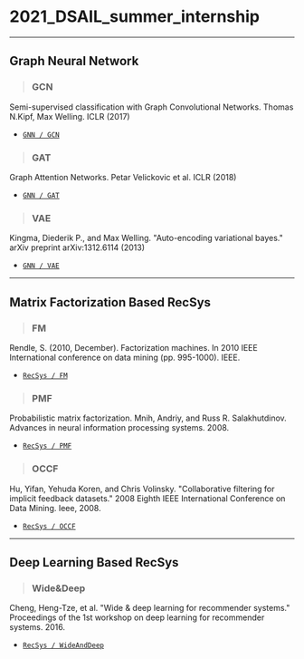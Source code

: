 # 2021_DSAIL_summer_internship
---

## Graph Neural Network  
> ### GCN  
Semi-supervised classification with Graph Convolutional Networks. Thomas N.Kipf, Max Welling. ICLR (2017)  
- [`GNN / GCN`](https://github.com/kpiswon/2021_DSAIL_summer_internship/tree/main/GNN/GCN)

> ### GAT  
Graph Attention Networks. Petar Velickovic et al. ICLR (2018)  
- [`GNN / GAT`](https://github.com/kpiswon/2021_DSAIL_summer_internship/tree/main/GNN/GAT)  

> ### VAE  
Kingma, Diederik P., and Max Welling. "Auto-encoding variational bayes." arXiv preprint arXiv:1312.6114 (2013)  
- [`GNN / VAE`](https://github.com/kpiswon/2021_DSAIL_summer_internship/tree/main/GNN/VAE)  

---
##  Matrix Factorization Based RecSys  
> ### FM
Rendle, S. (2010, December). Factorization machines. In 2010 IEEE International conference on data mining (pp. 995-1000). IEEE.  
- [`RecSys / FM`](https://github.com/kpiswon/2021_DSAIL_summer_internship/tree/main/RecSys/FM)

> ### PMF  
Probabilistic matrix factorization. Mnih, Andriy, and Russ R. Salakhutdinov. Advances in neural information processing systems. 2008.
- [`RecSys / PMF`](https://github.com/kpiswon/2021_DSAIL_summer_internship/tree/main/RecSys/PMF)

> ### OCCF  
Hu, Yifan, Yehuda Koren, and Chris Volinsky. "Collaborative filtering for implicit feedback datasets." 2008 Eighth IEEE International Conference on Data Mining. Ieee, 2008.
- [`RecSys / OCCF`](https://github.com/kpiswon/2021_DSAIL_summer_internship/tree/main/RecSys/OCCF)

---
##  Deep Learning Based RecSys  
> ### Wide&Deep  
Cheng, Heng-Tze, et al. "Wide & deep learning for recommender systems." Proceedings of the 1st workshop on deep learning for recommender systems. 2016.  
- [`RecSys / WideAndDeep`](https://github.com/kpiswon/2021_DSAIL_summer_internship/tree/main/RecSys/WideAndDeep)  
